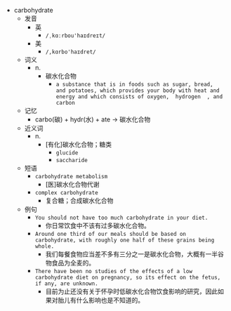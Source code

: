 - carbohydrate
  - 发音
    - 英
      - `/ˌkɑːrbou'haɪdreɪt/`
    - 美
      - `/,kɑrbo'haɪdret/`
  - 词义
    - n.
      - 碳水化合物
        - `a substance that is in foods such as sugar, bread, and potatoes, which provides your body with heat and energy and which consists of oxygen,  hydrogen  , and  carbon `
  - 记忆
    - carbo(碳) + hydr(水) + ate → 碳水化合物
  - 近义词
    - n.
      - [有化]碳水化合物；糖类
        - `glucide`
        - `saccharide`
  - 短语
    - `carbohydrate metabolism`
      - [医]碳水化合物代谢 
    - `complex carbohydrate`
      - 复合糖；合成碳水化合物 
  - 例句
    - `You should not have too much carbohydrate in your diet.`
      - 你日常饮食中不该有过多碳水化合物。
    - `Around one third of our meals should be based on carbohydrate, with roughly one half of these grains being whole.`
      - 我们每餐食物应当差不多有三分之一是碳水化合物，大概有一半谷物食品为全麦的。
    - `There have been no studies of the effects of a low carbohydrate diet on pregnancy, so its effect on the fetus, if any, are unknown.`
      - 目前为止还没有关于怀孕时低碳水化合物饮食影响的研究，因此如果对胎儿有什么影响也是不知道的。

